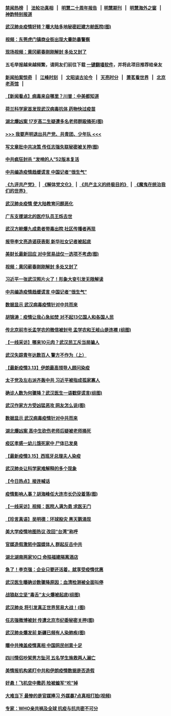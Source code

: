 #### [禁闻热榜](热点新闻.md?=0)  &nbsp;&nbsp;|&nbsp;&nbsp; [法轮功真相](https://github.com/gfw-breaker/truth/blob/master/README.md?=0) &nbsp;&nbsp;|&nbsp;&nbsp; [明慧二十周年报告](https://github.com/gfw-breaker/mh-reports/blob/master/README.md?=0) &nbsp;&nbsp;|&nbsp;&nbsp;[明慧期刊](https://github.com/gfw-breaker/mh-qikan) &nbsp;&nbsp;|&nbsp;&nbsp; [明慧海外之窗](https://github.com/gfw-breaker/mh-news/blob/master/README.md?=0) &nbsp;&nbsp;|&nbsp;&nbsp; [神韵特别报道](https://github.com/gfw-breaker/mh-news/blob/master/shenyun.md?=0)
#### [ 武汉肺炎疫情好转？曝大陆多地秘密赶建方舱医院(图)](https://github.com/gfw-breaker/banned-news/blob/master/pages/p1/926240.md)
#### [ 视频：东莞虎门镇商业街出现大量防暴警察](https://github.com/gfw-breaker/banned-news/blob/master/pages/nsc413/n11941017.md)
#### [ 现场视频：黄冈蕲春刚刚解封 多处又封了](https://github.com/gfw-breaker/banned-news/blob/master/pages/nf4514/n11941108.md)
#### 五毛举报越来越频繁，请网友们前往下载 [一键翻墙软件](https://github.com/gfw-breaker/ssr-accounts)，并将此项目推荐给亲友
#### [新闻拍案惊奇](https://github.com/gfw-breaker/banned-news/blob/master/pages/link4.md) &nbsp;&nbsp;|&nbsp;&nbsp; [江峰时刻](https://github.com/gfw-breaker/banned-news/blob/master/pages/link4.md) &nbsp;&nbsp;|&nbsp;&nbsp; [文昭谈古论今](https://github.com/gfw-breaker/banned-news/blob/master/pages/link4.md) &nbsp;&nbsp;|&nbsp;&nbsp; [天亮时分](https://github.com/gfw-breaker/banned-news/blob/master/pages/link4.md) &nbsp;&nbsp;|&nbsp;&nbsp; [萧茗看世界](https://github.com/gfw-breaker/banned-news/blob/master/pages/link4.md) &nbsp;&nbsp;|&nbsp;&nbsp; [北京老茶馆](https://github.com/gfw-breaker/banned-news/blob/master/pages/link4.md) &nbsp;&nbsp;|&nbsp;&nbsp; 
#### [ 【新闻看点】病毒来自哪里？川普：中美都知道](https://github.com/gfw-breaker/banned-news/blob/master/pages/nsc413/n11940769.md)
#### [ 荷兰科学家首发现武汉病毒抗体 药物快过疫苗](https://github.com/gfw-breaker/banned-news/blob/master/pages/nsc413/n11940920.md)
#### [ 湖北爆凶案 17岁高二生疑遭多名老师群殴捅死(图)](https://github.com/gfw-breaker/banned-news/blob/master/pages/p1/926277.md)
#### [>>> 我要声明退出共产党、共青团、少年队 <<<](https://github.com/begood0513/goodnews/blob/master/quit/letter.md) 
#### [ 写文章批中共决策 传任志强失联秘密被关押(图)](https://github.com/gfw-breaker/banned-news/blob/master/pages/p1/926289.md)
#### [ 中共疯狂封杀 “发哨的人”52版本复活](https://github.com/gfw-breaker/banned-news/blob/master/pages/nsc413/n11941306.md)
#### [ 中共编造疫情趋缓谎言 中国记者“很生气”](https://github.com/gfw-breaker/banned-news/blob/master/pages/nf4514/n11940605.md)
#### [《九评共产党》](https://github.com/begood0513/9ping.md/blob/master/README.md) &nbsp;|&nbsp; [《解体党文化》](../../../../jtdwh.md/blob/master/README.md)  &nbsp;|&nbsp; [《共产主义的终极目的》](../../../../gczydzjmd.md/blob/master/README.md) &nbsp;|&nbsp; [《魔鬼在统治我们的世界》](../../../../mgztzwmdsj.md/blob/master/README.md) 
#### [ 武汉肺炎疫情 使大陆教育问题恶化](https://github.com/gfw-breaker/banned-news/blob/master/pages/nsc413/n11941686.md)
#### [ 广东支援湖北的医疗队员王烁去世](https://github.com/gfw-breaker/banned-news/blob/master/pages/nsc413/n11940455.md)
#### [ 武汉方舱爆九成患者带毒出院 社区传播者再现](https://github.com/gfw-breaker/banned-news/blob/master/pages/nsc413/n11940407.md)
#### [ 报导李文亮造谣获表彰 新华社女记者被起底](https://github.com/gfw-breaker/banned-news/blob/master/pages/nf4514/n11939689.md)
#### [ 美财长最新回应 对中贸易战仅一选项不考虑(图)](https://github.com/gfw-breaker/banned-news/blob/master/pages/p5/926264.md)
#### [ 视频：黄冈蕲春刚刚解封 多处又封了](https://github.com/gfw-breaker/banned-news/blob/master/pages/nsc413/n11941108.md)
#### [ 习近平一张武汉照片火了！形象大变引发无限解读](https://github.com/gfw-breaker/banned-news/blob/master/pages/prog1138/a102797754.md)
#### [ 中共编造疫情趋缓谎言 中国记者“很生气”](https://github.com/gfw-breaker/banned-news/blob/master/pages/nsc413/n11940605.md)
#### [ 数据显示 武汉病毒疫情针对中共而来](https://github.com/gfw-breaker/banned-news/blob/master/pages/nf4514/n11940697.md)
#### [ 胡锦涛：疫情让我心急如焚 对不起13亿国人和各国人民](https://github.com/gfw-breaker/banned-news/blob/master/pages/prog1138/a102798538.md)
#### [ 传北京前市长孟学农的微信被封号 孟学农和王岐山是连襟 (组图)](https://github.com/gfw-breaker/banned-news/blob/master/pages/p2/926296.md)
#### [ 【一线采访】哪来10元肉？武汉民工斥当局骗人](https://github.com/gfw-breaker/banned-news/blob/master/pages/nsc413/n11941476.md)
#### [ 武汉失踪青年达数百人 警方不作为（上）](https://github.com/gfw-breaker/banned-news/blob/master/pages/nf4514/n11939304.md)
#### [ 【最新疫情3.13】伊朗最高领导人顾问染疫](https://github.com/gfw-breaker/banned-news/blob/master/pages/nf4514/n11936755.md)
#### [ 太子党及左右派齐轰中共 习近平被指成孤家寡人](https://github.com/gfw-breaker/banned-news/blob/master/pages/prog1138/a102797317.md)
#### [ 确诊人数为何骤降？武汉医生一语戳穿谎言(组图)](https://github.com/gfw-breaker/banned-news/blob/master/pages/p1/926329.md)
#### [ 武汉作家方方受凶猛恶攻 网友怎么说(图)](https://github.com/gfw-breaker/banned-news/blob/master/pages/p1/926278.md)
#### [ 数据显示 武汉病毒疫情针对中共而来](https://github.com/gfw-breaker/banned-news/blob/master/pages/nsc413/n11940697.md)
#### [ 湖北爆凶案 高中生砍伤老师后疑被老师捅死](https://github.com/gfw-breaker/banned-news/blob/master/pages/nsc413/n11940645.md)
#### [ 疫区孝感一幼儿饿死家中 尸体已发臭](https://github.com/gfw-breaker/banned-news/blob/master/pages/nsc413/n11940124.md)
#### [ 【最新疫情3.15】西班牙总理夫人染疫](https://github.com/gfw-breaker/banned-news/blob/master/pages/nf4514/n11940988.md)
#### [ 武汉肺炎让科学家难解释的多个现象](https://github.com/gfw-breaker/banned-news/blob/master/pages/nf4514/n11938553.md)
#### [ 【今日热点】接连喊话](https://github.com/gfw-breaker/banned-news/blob/master/pages/prog204/a102800110.md)
#### [ 疫情影响人事？胡海峰任大连市长仍没着落(图)](https://github.com/gfw-breaker/banned-news/blob/master/pages/p2/926224.md)
#### [ 【一线采访】视频：医院人满为患 求医无门](https://github.com/gfw-breaker/banned-news/blob/master/pages/nsc413/n11940830.md)
#### [ 【珍言真语】吴明德：环球股灾 黑天鹅涌现](https://github.com/gfw-breaker/banned-news/blob/master/pages/nsc413/n11940772.md)
#### [ 美大学疫情地图热议 改回“台湾”称呼](https://github.com/gfw-breaker/banned-news/blob/master/pages/nsc413/n11940365.md)
#### [ 官媒造假激怒中国媒体人 群起反击中共](https://github.com/gfw-breaker/banned-news/blob/master/pages/prog204/a102800015.md)
#### [ 湖北湖南两家10口 命殒福建隔离酒店](https://github.com/gfw-breaker/banned-news/blob/master/pages/nf4514/n11940419.md)
#### [ 急了！李克强：企业只要还活着，就享受疫情优惠](https://github.com/gfw-breaker/banned-news/blob/master/pages/prog204/a102799955.md)
#### [ 武汉医生曝确诊数骤降原因：血清检测被全面叫停](https://github.com/gfw-breaker/banned-news/blob/master/pages/prog204/a102799744.md)
#### [ 战狼赵立坚“毒舌”太火爆被起底(组图)](https://github.com/gfw-breaker/banned-news/blob/master/pages/p2/926208.md)
#### [ 武汉肺炎 将引发真正世界贸易大战！(图)](https://github.com/gfw-breaker/banned-news/blob/master/pages/p5/926256.md)
#### [ 任志强微博被封 传遭北京市纪委秘密关押(图)](https://github.com/gfw-breaker/banned-news/blob/master/pages/p2/926188.md)
#### [ 武汉肺炎爆发前 新疆已频有人染肺疾(图)](https://github.com/gfw-breaker/banned-news/blob/master/pages/p1/926251.md)
#### [ 曝中共掩盖疫情真相 中国网民创意十足](https://github.com/gfw-breaker/banned-news/blob/master/pages/nf4514/n11939039.md)
#### [ 四川情侣吵架男方坠河 五名学生施救两人溺亡](https://github.com/gfw-breaker/banned-news/blob/master/pages/nsc413/n11941457.md)
#### [ 美情报机构紧盯中共和伊朗疫情数据是否造假](https://github.com/gfw-breaker/banned-news/blob/master/pages/nsc413/n11940875.md)
#### [ 好悬！飞机空中撒药 险被蝗军“吃”掉](https://github.com/gfw-breaker/banned-news/blob/master/pages/prog204/a102799563.md)
#### [ 大难当下 最惨的是官媒捧习 外媒暴7点真相打脸(视频)](https://github.com/gfw-breaker/banned-news/blob/master/pages/p1/926333.md)
#### [ 专家：WHO亲共祸及全球 抗疫与抗共密不可分](https://github.com/gfw-breaker/banned-news/blob/master/pages/nf4514/n11935110.md)
